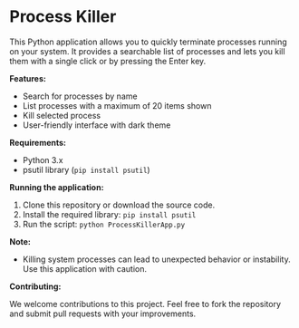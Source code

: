# Process Killer

This Python application allows you to quickly terminate processes running on your system. It provides a searchable list of processes and lets you kill them with a single click or by pressing the Enter key.

**Features:**

* Search for processes by name
* List processes with a maximum of 20 items shown
* Kill selected process
* User-friendly interface with dark theme

**Requirements:**

* Python 3.x
* psutil library (`pip install psutil`)

**Running the application:**

1. Clone this repository or download the source code.
2. Install the required library: `pip install psutil`
3. Run the script: `python ProcessKillerApp.py`

**Note:**

* Killing system processes can lead to unexpected behavior or instability. Use this application with caution.

**Contributing:**

We welcome contributions to this project. Feel free to fork the repository and submit pull requests with your improvements.   
